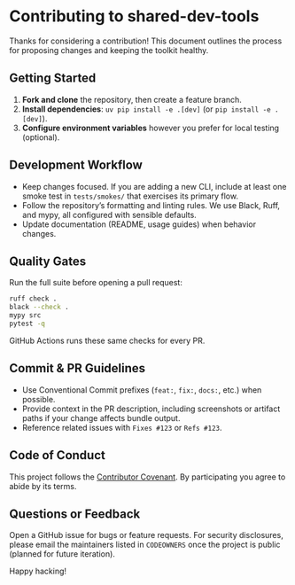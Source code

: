 # Contributing to shared-dev-tools

Thanks for considering a contribution! This document outlines the process for proposing changes and keeping the toolkit healthy.

## Getting Started

1. **Fork and clone** the repository, then create a feature branch.
2. **Install dependencies**: `uv pip install -e .[dev]` (or `pip install -e .[dev]`).
3. **Configure environment variables** however you prefer for local testing (optional).

## Development Workflow

- Keep changes focused. If you are adding a new CLI, include at least one smoke test in `tests/smokes/` that exercises its primary flow.
- Follow the repository’s formatting and linting rules. We use Black, Ruff, and mypy, all configured with sensible defaults.
- Update documentation (README, usage guides) when behavior changes.

## Quality Gates

Run the full suite before opening a pull request:

```bash
ruff check .
black --check .
mypy src
pytest -q
```

GitHub Actions runs these same checks for every PR.

## Commit & PR Guidelines

- Use Conventional Commit prefixes (`feat:`, `fix:`, `docs:`, etc.) when possible.
- Provide context in the PR description, including screenshots or artifact paths if your change affects bundle output.
- Reference related issues with `Fixes #123` or `Refs #123`.

## Code of Conduct

This project follows the [Contributor Covenant](CODE_OF_CONDUCT.md). By participating you agree to abide by its terms.

## Questions or Feedback

Open a GitHub issue for bugs or feature requests. For security disclosures, please email the maintainers listed in `CODEOWNERS` once the project is public (planned for future iteration).

Happy hacking!

